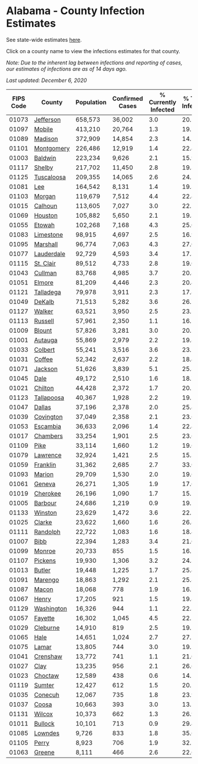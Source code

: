 # Alabama - County Infection Estimates

See state-wide estimates [here](/infections/us-al).

Click on a county name to view the infections estimates for that county.

*Note: Due to the inherent lag between infections and reporting of cases, our estimates of infections are as of 14 days ago.*

*Last updated: December 6, 2020*

|   FIPS Code |                   County |   Population |   Confirmed Cases |   % Currently Infected |   % Total Infected |
|-------------|--------------------------|--------------|-------------------|------------------------|--------------------|
|       01073 |   [Jefferson](jefferson) |      658,573 |            36,002 |                    3.0 |               20.2 |
|       01097 |         [Mobile](mobile) |      413,210 |            20,764 |                    1.3 |               19.7 |
|       01089 |       [Madison](madison) |      372,909 |            14,854 |                    2.3 |               14.5 |
|       01101 | [Montgomery](montgomery) |      226,486 |            12,919 |                    1.4 |               22.4 |
|       01003 |       [Baldwin](baldwin) |      223,234 |             9,626 |                    2.1 |               15.9 |
|       01117 |         [Shelby](shelby) |      217,702 |            11,450 |                    2.8 |               19.3 |
|       01125 | [Tuscaloosa](tuscaloosa) |      209,355 |            14,065 |                    2.6 |               24.5 |
|       01081 |               [Lee](lee) |      164,542 |             8,131 |                    1.4 |               19.3 |
|       01103 |         [Morgan](morgan) |      119,679 |             7,512 |                    4.4 |               22.4 |
|       01015 |       [Calhoun](calhoun) |      113,605 |             7,027 |                    3.0 |               22.1 |
|       01069 |       [Houston](houston) |      105,882 |             5,650 |                    2.1 |               19.3 |
|       01055 |         [Etowah](etowah) |      102,268 |             7,168 |                    4.3 |               25.0 |
|       01083 |   [Limestone](limestone) |       98,915 |             4,697 |                    2.5 |               16.9 |
|       01095 |     [Marshall](marshall) |       96,774 |             7,063 |                    4.3 |               27.0 |
|       01077 | [Lauderdale](lauderdale) |       92,729 |             4,593 |                    3.4 |               17.3 |
|       01115 |   [St. Clair](st.-clair) |       89,512 |             4,733 |                    2.8 |               19.0 |
|       01043 |       [Cullman](cullman) |       83,768 |             4,985 |                    3.7 |               20.8 |
|       01051 |         [Elmore](elmore) |       81,209 |             4,446 |                    2.3 |               20.4 |
|       01121 |   [Talladega](talladega) |       79,978 |             3,911 |                    2.3 |               17.8 |
|       01049 |         [DeKalb](dekalb) |       71,513 |             5,282 |                    3.6 |               26.7 |
|       01127 |         [Walker](walker) |       63,521 |             3,950 |                    2.5 |               23.5 |
|       01113 |       [Russell](russell) |       57,961 |             2,350 |                    1.1 |               16.1 |
|       01009 |         [Blount](blount) |       57,826 |             3,281 |                    3.0 |               20.2 |
|       01001 |       [Autauga](autauga) |       55,869 |             2,979 |                    2.2 |               19.8 |
|       01033 |       [Colbert](colbert) |       55,241 |             3,516 |                    3.6 |               23.1 |
|       01031 |         [Coffee](coffee) |       52,342 |             2,637 |                    2.2 |               18.4 |
|       01071 |       [Jackson](jackson) |       51,626 |             3,839 |                    5.1 |               25.3 |
|       01045 |             [Dale](dale) |       49,172 |             2,510 |                    1.6 |               18.7 |
|       01021 |       [Chilton](chilton) |       44,428 |             2,372 |                    1.7 |               20.2 |
|       01123 | [Tallapoosa](tallapoosa) |       40,367 |             1,928 |                    2.2 |               19.2 |
|       01047 |         [Dallas](dallas) |       37,196 |             2,378 |                    2.0 |               25.4 |
|       01039 |   [Covington](covington) |       37,049 |             2,358 |                    2.1 |               23.6 |
|       01053 |     [Escambia](escambia) |       36,633 |             2,096 |                    1.4 |               22.4 |
|       01017 |     [Chambers](chambers) |       33,254 |             1,901 |                    2.5 |               23.6 |
|       01109 |             [Pike](pike) |       33,114 |             1,660 |                    1.2 |               19.6 |
|       01079 |     [Lawrence](lawrence) |       32,924 |             1,421 |                    2.5 |               15.3 |
|       01059 |     [Franklin](franklin) |       31,362 |             2,685 |                    2.7 |               33.0 |
|       01093 |         [Marion](marion) |       29,709 |             1,530 |                    2.0 |               19.6 |
|       01061 |         [Geneva](geneva) |       26,271 |             1,305 |                    1.9 |               17.6 |
|       01019 |     [Cherokee](cherokee) |       26,196 |             1,090 |                    1.7 |               15.1 |
|       01005 |       [Barbour](barbour) |       24,686 |             1,219 |                    0.9 |               19.5 |
|       01133 |       [Winston](winston) |       23,629 |             1,472 |                    3.6 |               22.5 |
|       01025 |         [Clarke](clarke) |       23,622 |             1,660 |                    1.6 |               26.8 |
|       01111 |     [Randolph](randolph) |       22,722 |             1,083 |                    1.6 |               18.4 |
|       01007 |             [Bibb](bibb) |       22,394 |             1,283 |                    3.4 |               21.0 |
|       01099 |         [Monroe](monroe) |       20,733 |               855 |                    1.5 |               16.1 |
|       01107 |       [Pickens](pickens) |       19,930 |             1,306 |                    3.2 |               24.3 |
|       01013 |         [Butler](butler) |       19,448 |             1,225 |                    1.7 |               25.4 |
|       01091 |       [Marengo](marengo) |       18,863 |             1,292 |                    2.1 |               25.8 |
|       01087 |           [Macon](macon) |       18,068 |               778 |                    1.9 |               16.7 |
|       01067 |           [Henry](henry) |       17,205 |               921 |                    1.5 |               19.8 |
|       01129 | [Washington](washington) |       16,326 |               944 |                    1.1 |               22.3 |
|       01057 |       [Fayette](fayette) |       16,302 |             1,045 |                    4.5 |               22.1 |
|       01029 |     [Cleburne](cleburne) |       14,910 |               819 |                    2.5 |               19.5 |
|       01065 |             [Hale](hale) |       14,651 |             1,024 |                    2.7 |               27.2 |
|       01075 |           [Lamar](lamar) |       13,805 |               744 |                    3.0 |               19.5 |
|       01041 |     [Crenshaw](crenshaw) |       13,772 |               741 |                    1.1 |               21.0 |
|       01027 |             [Clay](clay) |       13,235 |               956 |                    2.1 |               26.6 |
|       01023 |       [Choctaw](choctaw) |       12,589 |               438 |                    0.6 |               14.5 |
|       01119 |         [Sumter](sumter) |       12,427 |               612 |                    1.5 |               20.1 |
|       01035 |       [Conecuh](conecuh) |       12,067 |               735 |                    1.8 |               23.9 |
|       01037 |           [Coosa](coosa) |       10,663 |               393 |                    3.0 |               13.5 |
|       01131 |         [Wilcox](wilcox) |       10,373 |               662 |                    1.3 |               26.9 |
|       01011 |       [Bullock](bullock) |       10,101 |               713 |                    0.9 |               29.4 |
|       01085 |       [Lowndes](lowndes) |        9,726 |               833 |                    1.8 |               35.6 |
|       01105 |           [Perry](perry) |        8,923 |               706 |                    1.9 |               32.1 |
|       01063 |         [Greene](greene) |        8,111 |               466 |                    2.6 |               22.6 |